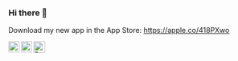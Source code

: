 ### Hi there 👋
Download my new app in the App Store: <a href="[https://t.me/talserhii/](https://apple.co/418PXwo)" title="Sufle - Teleprompter for video">https://apple.co/418PXwo</a><br>

<a href="https://t.me/talserhii/" title="Telegram">
  <img align="left" alt="Telegram" height="22px" src="https://user-images.githubusercontent.com/50111192/172144932-658951ce-ac8e-46dd-8e86-64360bdcc8ff.svg" />
</a>
<a href="https://linkedin.com/in/obrienser/" title="LinkedIN">
  <img align="left" alt="LinkedIN" height="22px" src="https://raw.githubusercontent.com/peterthehan/peterthehan/master/assets/linkedin.svg" />
</a>
<a href="https://www.buymeacoffee.com/obrienser" title="Buy Me A Coffee">
  <img align="left" alt="Buy Me A Coffee" height="23" src="https://cdn.buymeacoffee.com/buttons/v2/default-yellow.png">
</a>
